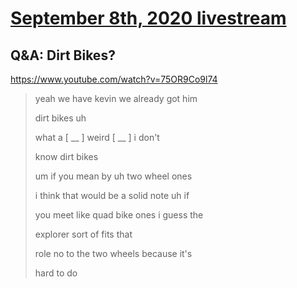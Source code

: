 # [September 8th, 2020 livestream](../2020-09-08.md)
## Q&A: Dirt Bikes?
https://www.youtube.com/watch?v=75OR9Co9l74
> yeah we have kevin we already got him
> 
> dirt bikes uh
> 
> what a [ __ ] weird [ __ ] i don't
> 
> know dirt bikes
> 
> um if you mean by uh two wheel ones
> 
> i think that would be a solid note uh if
> 
> you meet like quad bike ones i guess the
> 
> explorer sort of fits that
> 
> role no to the two wheels because it's
> 
> hard to do
> 
